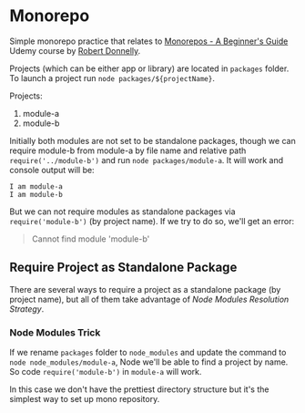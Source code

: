 # Monorepo

Simple monorepo practice that relates to [Monorepos - A Beginner's Guide](https://www.udemy.com/course/monorepos-a-beginners-guide) Udemy course by [Robert Donnelly](https://www.udemy.com/user/robert-donnelly-6).

Projects (which can be either app or library) are located in `packages` folder. To launch a project run `node packages/${projectName}`.

Projects:

1. module-a
1. module-b

Initially both modules are not set to be standalone packages, though we can require module-b from module-a by file name and relative path `require('../module-b')` and run `node packages/module-a`. It will work and console output will be:

```
I am module-a
I am module-b
```

But we can not require modules as standalone packages via `require('module-b')` (by project name). If we try to do so, we'll get an error:

> Cannot find module 'module-b'

## Require Project as Standalone Package

There are several ways to require a project as a standalone package (by project name), but all of them take advantage of _Node Modules Resolution Strategy_.

### Node Modules Trick

If we rename `packages` folder to `node_modules` and update the command to `node node_modules/module-a`, Node we'll be able to find a project by name. So code `require('module-b')` in `module-a` will work.

In this case we don't have the prettiest directory structure but it's the simplest way to set up mono repository.
